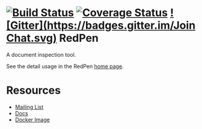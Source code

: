 [![Build Status](https://travis-ci.org/recruit-tech/redpen.svg?branch=master)](https://travis-ci.org/recruit-tech/redpen)
[![Coverage Status](https://coveralls.io/repos/recruit-tech/redpen/badge.png)](https://coveralls.io/r/recruit-tech/redpen)
[![Gitter](https://badges.gitter.im/Join Chat.svg)](https://gitter.im/recruit-tech/redpen?utm_source=badge&utm_medium=badge&utm_campaign=pr-badge)
RedPen
=======

A document inspection tool.

See the detail usage in the RedPen [home page](http://redpen.cc/).

Resources
==========

* [Mailing List](https://groups.google.com/forum/#!forum/redpen-validator)
* [Docs](http://redpen.cc/docs.html)
* [Docker Image](https://registry.hub.docker.com/u/ainoya/redpen-server/)
